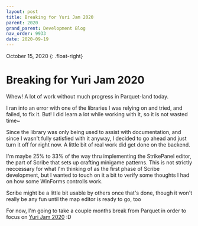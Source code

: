 ```yaml
---
layout: post
title: Breaking for Yuri Jam 2020
parent: 2020
grand_parent: Development Blog
nav_order: 9933
date: 2020-09-19
---
```

October 15, 2020
{: .float-right}

# Breaking for Yuri Jam 2020

Whew! A lot of work without much progress in Parquet-land today.

I ran into an error with one of the libraries I was relying on and tried, and failed, to fix it.
But! I did learn a lot while working with it, so it is not wasted time~

Since the library was only being used to assist with documentation, and since I wasn't fully satisfied with it anyway, I decided to go ahead and just turn it off for right now.
A little bit of real work did get done on the backend.

I'm maybe 25% to 33% of the way thru implementing the StrikePanel editor, the part of Scribe that sets up crafting minigame patterns.
This is not strictly neccessary for what I'm thinking of as the first phase of Scribe development,
but I wanted to touch on it a bit to verify some thoughts I had on how some WinForms controlls work.

Scribe might be a little bit usable by others once that's done, though it won't really be any fun until the map editor is ready to go, too

For now, I'm going to take a couple months break from Parquet in order to focus on [Yuri Jam 2020](https://itch.io/jam/yuri-game-jam-2020) :D
